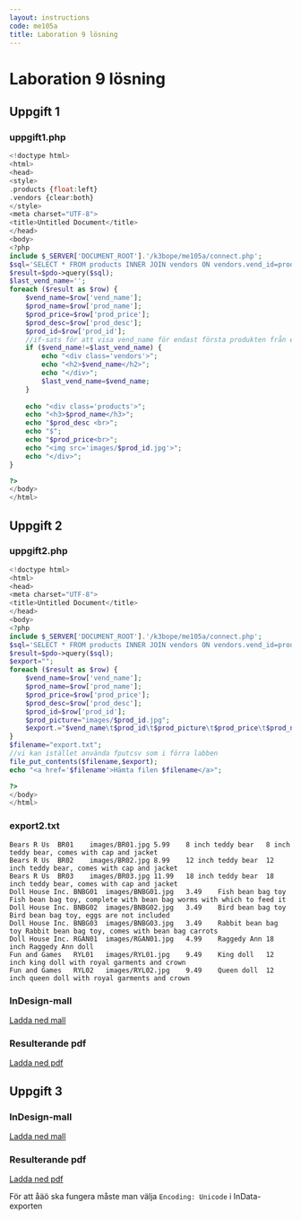 ```yaml
---
layout: instructions
code: me105a
title: Laboration 9 lösning
---
```


# Laboration 9 lösning

## Uppgift 1

### uppgift1.php

```php
<!doctype html>
<html>
<head>
<style>
.products {float:left}
.vendors {clear:both} 
</style>
<meta charset="UTF-8">
<title>Untitled Document</title>
</head>
<body>
<?php
include $_SERVER['DOCUMENT_ROOT'].'/k3bope/me105a/connect.php';
$sql='SELECT * FROM products INNER JOIN vendors ON vendors.vend_id=products.vend_id ORDER BY vendors.vend_id';
$result=$pdo->query($sql);
$last_vend_name='';
foreach ($result as $row) {
	$vend_name=$row['vend_name'];
	$prod_name=$row['prod_name'];
	$prod_price=$row['prod_price'];
	$prod_desc=$row['prod_desc'];
	$prod_id=$row['prod_id'];
    //if-sats för att visa vend_name för endast första produkten från en viss vendor
	if ($vend_name!=$last_vend_name) {
		echo "<div class='vendors'>";
		echo "<h2>$vend_name</h2>";
		echo "</div>";
		$last_vend_name=$vend_name;
	}
	
	echo "<div class='products'>";
	echo "<h3>$prod_name</h3>";
	echo "$prod_desc <br>";
	echo "$";
	echo "$prod_price<br>";
	echo "<img src='images/$prod_id.jpg'>";	
	echo "</div>";
}

?>
</body>
</html>
```



## Uppgift 2

### uppgift2.php

```php
<!doctype html>
<html>
<head>
<meta charset="UTF-8">
<title>Untitled Document</title>
</head>
<body>
<?php
include $_SERVER['DOCUMENT_ROOT'].'/k3bope/me105a/connect.php';
$sql='SELECT * FROM products INNER JOIN vendors ON vendors.vend_id=products.vend_id ORDER BY vendors.vend_id';
$result=$pdo->query($sql);
$export="";
foreach ($result as $row) {
	$vend_name=$row['vend_name'];
	$prod_name=$row['prod_name'];
	$prod_price=$row['prod_price'];
	$prod_desc=$row['prod_desc'];
	$prod_id=$row['prod_id'];
	$prod_picture="images/$prod_id.jpg";
	$export.="$vend_name\t$prod_id\t$prod_picture\t$prod_price\t$prod_name\t$prod_desc\n";
}
$filename="export.txt";
//vi kan istället använda fputcsv som i förra labben
file_put_contents($filename,$export);
echo "<a href='$filename'>Hämta filen $filename</a>";

?>
</body>
</html>
```

### export2.txt

```
Bears R Us	BR01	images/BR01.jpg	5.99	8 inch teddy bear	8 inch teddy bear, comes with cap and jacket
Bears R Us	BR02	images/BR02.jpg	8.99	12 inch teddy bear	12 inch teddy bear, comes with cap and jacket
Bears R Us	BR03	images/BR03.jpg	11.99	18 inch teddy bear	18 inch teddy bear, comes with cap and jacket
Doll House Inc.	BNBG01	images/BNBG01.jpg	3.49	Fish bean bag toy	Fish bean bag toy, complete with bean bag worms with which to feed it
Doll House Inc.	BNBG02	images/BNBG02.jpg	3.49	Bird bean bag toy	Bird bean bag toy, eggs are not included
Doll House Inc.	BNBG03	images/BNBG03.jpg	3.49	Rabbit bean bag toy	Rabbit bean bag toy, comes with bean bag carrots
Doll House Inc.	RGAN01	images/RGAN01.jpg	4.99	Raggedy Ann	18 inch Raggedy Ann doll
Fun and Games	RYL01	images/RYL01.jpg	9.49	King doll	12 inch king doll with royal garments and crown
Fun and Games	RYL02	images/RYL02.jpg	9.49	Queen doll	12 inch queen doll with royal garments and crown

```

### InDesign-mall

[Ladda ned mall](assetslab9solution/mall_uppg2.indd)

### Resulterande pdf

[Ladda ned pdf](assetslab9solution/result_uppg2.pdf)

## Uppgift 3

### InDesign-mall

[Ladda ned mall](assetslab9solution/mall_uppg3.indd)

### Resulterande pdf

[Ladda ned pdf](assetslab9solution/result_uppg3.pdf)

För att åäö ska fungera måste man välja `Encoding: Unicode` i InData-exporten

